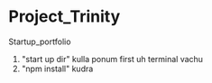 # Project_Trinity

Startup_portfolio

1. "start up dir" kulla ponum first uh terminal vachu
2. "npm install" kudra
